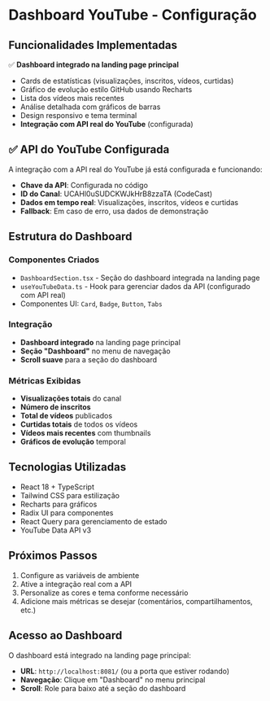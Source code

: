# Dashboard YouTube - Configuração

## Funcionalidades Implementadas

✅ **Dashboard integrado na landing page principal**
- Cards de estatísticas (visualizações, inscritos, vídeos, curtidas)
- Gráfico de evolução estilo GitHub usando Recharts
- Lista dos vídeos mais recentes
- Análise detalhada com gráficos de barras
- Design responsivo e tema terminal
- **Integração com API real do YouTube** (configurada)

## ✅ API do YouTube Configurada

A integração com a API real do YouTube já está configurada e funcionando:

- **Chave da API**: Configurada no código
- **ID do Canal**: UCAHl0uSUDCKWJkHrB8zzaTA (CodeCast)
- **Dados em tempo real**: Visualizações, inscritos, vídeos e curtidas
- **Fallback**: Em caso de erro, usa dados de demonstração

## Estrutura do Dashboard

### Componentes Criados
- `DashboardSection.tsx` - Seção do dashboard integrada na landing page
- `useYouTubeData.ts` - Hook para gerenciar dados da API (configurado com API real)
- Componentes UI: `Card`, `Badge`, `Button`, `Tabs`

### Integração
- **Dashboard integrado** na landing page principal
- **Seção "Dashboard"** no menu de navegação
- **Scroll suave** para a seção do dashboard

### Métricas Exibidas
- **Visualizações totais** do canal
- **Número de inscritos**
- **Total de vídeos** publicados
- **Curtidas totais** de todos os vídeos
- **Vídeos mais recentes** com thumbnails
- **Gráficos de evolução** temporal

## Tecnologias Utilizadas
- React 18 + TypeScript
- Tailwind CSS para estilização
- Recharts para gráficos
- Radix UI para componentes
- React Query para gerenciamento de estado
- YouTube Data API v3

## Próximos Passos
1. Configure as variáveis de ambiente
2. Ative a integração real com a API
3. Personalize as cores e tema conforme necessário
4. Adicione mais métricas se desejar (comentários, compartilhamentos, etc.)

## Acesso ao Dashboard
O dashboard está integrado na landing page principal:
- **URL**: `http://localhost:8081/` (ou a porta que estiver rodando)
- **Navegação**: Clique em "Dashboard" no menu principal
- **Scroll**: Role para baixo até a seção do dashboard
